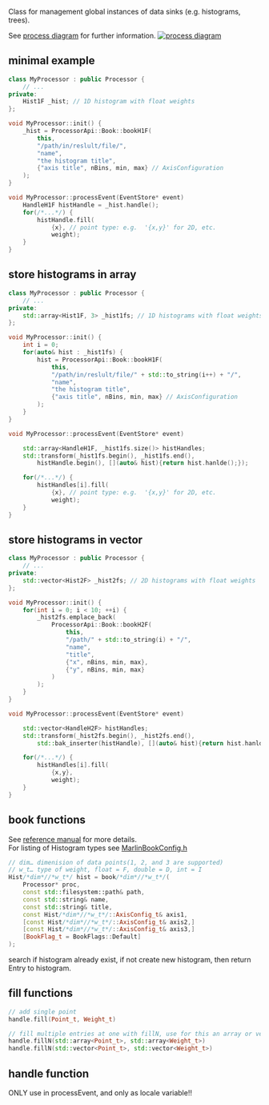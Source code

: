 Class for management global instances of data sinks (e.g. histograms, trees).


See [process diagram](/diagrams/BookStore-Schema.html) for further information.
[![process diagram](/diagrams/BookStore-Schema.svg)](/diagrams/BookStore-Schema.html)

## minimal example  

```cpp
class MyProcessor : public Processor {
	// ...
private:
	Hist1F _hist; // 1D histogram with float weights
};

void MyProcessor::init() {
	_hist = ProcessorApi::Book::bookH1F(
		this,
		"/path/in/reslult/file/",
		"name",
		"the histogram title",
		{"axis title", nBins, min, max} // AxisConfiguration
	);	
}

void MyProcessor::processEvent(EventStore* event)
	HandleH1F histHandle = _hist.handle();
	for(/*...*/) {
		histHandle.fill(
			{x}, // point type: e.g.  '{x,y}' for 2D, etc.
			weight);
	}
}
```

## store histograms in array 

```cpp
class MyProcessor : public Processor {
	// ...
private:
	std::array<Hist1F, 3> _hist1fs; // 1D histograms with float weights
};

void MyProcessor::init() {
	int i = 0;
	for(auto& hist : _hist1fs) {
		hist = ProcessorApi::Book::bookH1F(
			this,
			"/path/in/reslult/file/" + std::to_string(i++) + "/",
			"name",
			"the histogram title",
			{"axis title", nBins, min, max} // AxisConfiguration
		);	
	}
}

void MyProcessor::processEvent(EventStore* event)

	std::array<HandleH1F, _hist1fs.size()> histHandles;
	std::transform(_hist1fs.begin(), _hist1fs.end(),
		histHandle.begin(), [](auto& hist){return hist.hanlde();});

	for(/*...*/) {
		histHandles[i].fill(
			{x}, // point type: e.g.  '{x,y}' for 2D, etc.
			weight);
	}
}
```

## store histograms in vector

```cpp
class MyProcessor : public Processor {
	// ...
private:
	std::vector<Hist2F> _hist2fs; // 2D histograms with float weights
};

void MyProcessor::init() {
	for(int i = 0; i < 10; ++i) {
		_hist2fs.emplace_back(
			ProcessorApi::Book::bookH2F(
				this,
				"/path/" + std::to_string(i) + "/",
				"name",
				"title",
				{"x", nBins, min, max},
				{"y", nBins, min, max}
			)
		);
	}
}

void MyProcessor::processEvent(EventStore* event)

	std::vector<HandleH2F> histHandles;
	std::transform(_hist2fs.begin(), _hist2fs.end(),
		std::bak_inserter(histHandle), [](auto& hist){return hist.hanlde();});

	for(/*...*/) {
		histHandles[i].fill(
			{x,y},
			weight);
	}
}

```

## book functions

See [reference manual](/doxygen/classmarlin_1_1ProcessorApi_1_1Book.html) for more details.   
For listing of Histogram types see [MarlinBookConfig.h](/doxygen/MarlinBookConfig_8h_source.html)   


```cpp
// dim… dimenision of data points(1, 2, and 3 are supported)
// w_t… type of weight, float = F, double = D, int = I
Hist/*dim*//*w_t*/ hist = book/*dim*//*w_t*/(
	Processor* proc, 
	const std::filesystem::path& path,
	const std::string& name,
	const std::string& title,
	const Hist/*dim*//*w_t*/::AxisConfig_t& axis1,
	[const Hist/*dim*//*w_t*/::AxisConfig_t& axis2,]
	[const Hist/*dim*//*w_t*/::AxisConfig_t& axis3,]
	[BookFlag_t = BookFlags::Default]
);
```
search if histogram already exist, if not create new histogram, then return Entry to histogram.

## fill functions
```cpp
// add single point
handle.fill(Point_t, Weight_t)   

// fill multiple entries at one with fillN, use for this an array or vector data structure    
handle.fillN(std::array<Point_t>, std::array<Weight_t>)   
handle.fillN(std::vector<Point_t>, std::vector<Weight_t>)   
```

## handle function
ONLY use in processEvent, and only as locale variable!!

